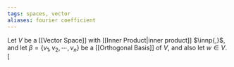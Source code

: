 ```yaml
---
tags: spaces, vector
aliases: fourier coefficient
---
```

Let $V$ be a [[Vector Space]] with [[Inner Product|inner product]] $\innp{,}$, and let $\beta = \{v_{1},v_{2},\cdots, v_{n}\}$ be a [[Orthogonal Basis]] of $V$, and also let $w \in V$.
[